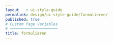 ```yaml
---
layout   : ui-style-guide
permalink: design/ui-style-guide/formulieren/
published: true
# Custom Page Variables
# ─────────────────────
title: formulieren
---
```

